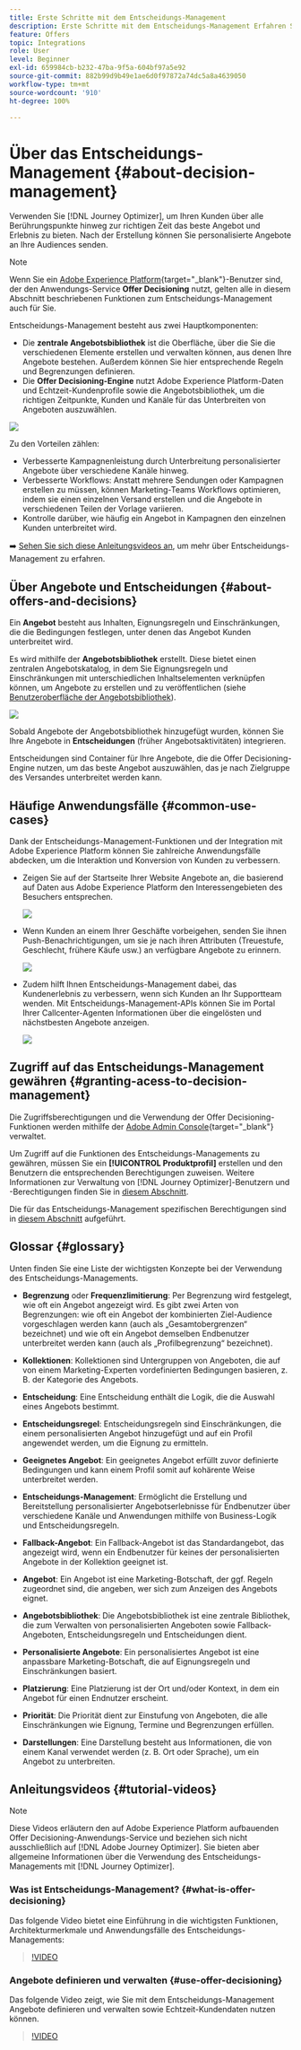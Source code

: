 ```yaml
---
title: Erste Schritte mit dem Entscheidungs-Management
description: Erste Schritte mit dem Entscheidungs-Management Erfahren Sie mehr über seine Architektur, Angebote und Entscheidungen sowie über gängige Anwendungsfälle, die Sie damit ausführen können
feature: Offers
topic: Integrations
role: User
level: Beginner
exl-id: 659984cb-b232-47ba-9f5a-604bf97a5e92
source-git-commit: 882b99d9b49e1ae6d0f97872a74dc5a8a4639050
workflow-type: tm+mt
source-wordcount: '910'
ht-degree: 100%

---
```


# Über das Entscheidungs-Management  {#about-decision-management}

Verwenden Sie [!DNL Journey Optimizer], um Ihren Kunden über alle Berührungspunkte hinweg zur richtigen Zeit das beste Angebot und Erlebnis zu bieten. Nach der Erstellung können Sie personalisierte Angebote an Ihre Audiences senden.

>[!NOTE]
>
>Wenn Sie ein [Adobe Experience Platform](https://experienceleague.adobe.com/docs/experience-platform/landing/home.html?lang=de){target=&quot;_blank&quot;}-Benutzer sind, der den Anwendungs-Service **Offer Decisioning** nutzt, gelten alle in diesem Abschnitt beschriebenen Funktionen zum Entscheidungs-Management auch für Sie.

Entscheidungs-Management besteht aus zwei Hauptkomponenten:

* Die **zentrale Angebotsbibliothek** ist die Oberfläche, über die Sie die verschiedenen Elemente erstellen und verwalten können, aus denen Ihre Angebote bestehen. Außerdem können Sie hier entsprechende Regeln und Begrenzungen definieren.
* Die **Offer Decisioning-Engine** nutzt Adobe Experience Platform-Daten und Echtzeit-Kundenprofile sowie die Angebotsbibliothek, um die richtigen Zeitpunkte, Kunden und Kanäle für das Unterbreiten von Angeboten auszuwählen.

![](../assets/architecture.png)

Zu den Vorteilen zählen:

* Verbesserte Kampagnenleistung durch Unterbreitung personalisierter Angebote über verschiedene Kanäle hinweg.
* Verbesserte Workflows: Anstatt mehrere Sendungen oder Kampagnen erstellen zu müssen, können Marketing-Teams Workflows optimieren, indem sie einen einzelnen Versand erstellen und die Angebote in verschiedenen Teilen der Vorlage variieren.
* Kontrolle darüber, wie häufig ein Angebot in Kampagnen den einzelnen Kunden unterbreitet wird.

➡️ [Sehen Sie sich diese Anleitungsvideos an](#tutorial-videos), um mehr über Entscheidungs-Management zu erfahren.

## Über Angebote und Entscheidungen {#about-offers-and-decisions}

Ein **Angebot** besteht aus Inhalten, Eignungsregeln und Einschränkungen, die die Bedingungen festlegen, unter denen das Angebot Kunden unterbreitet wird.

Es wird mithilfe der **Angebotsbibliothek** erstellt. Diese bietet einen zentralen Angebotskatalog, in dem Sie Eignungsregeln und Einschränkungen mit unterschiedlichen Inhaltselementen verknüpfen können, um Angebote zu erstellen und zu veröffentlichen (siehe [Benutzeroberfläche der Angebotsbibliothek](../get-started/user-interface.md)).

![](../assets/offer_structure.png)

Sobald Angebote der Angebotsbibliothek hinzugefügt wurden, können Sie Ihre Angebote in **Entscheidungen** (früher Angebotsaktivitäten) integrieren.

Entscheidungen sind Container für Ihre Angebote, die die Offer Decisioning-Engine nutzen, um das beste Angebot auszuwählen, das je nach Zielgruppe des Versandes unterbreitet werden kann.

## Häufige Anwendungsfälle {#common-use-cases}

Dank der Entscheidungs-Management-Funktionen und der Integration mit Adobe Experience Platform können Sie zahlreiche Anwendungsfälle abdecken, um die Interaktion und Konversion von Kunden zu verbessern.

* Zeigen Sie auf der Startseite Ihrer Website Angebote an, die basierend auf Daten aus Adobe Experience Platform den Interessengebieten des Besuchers entsprechen.

   ![](../assets/website.png)

* Wenn Kunden an einem Ihrer Geschäfte vorbeigehen, senden Sie ihnen Push-Benachrichtigungen, um sie je nach ihren Attributen (Treuestufe, Geschlecht, frühere Käufe usw.) an verfügbare Angebote zu erinnern.

   ![](../assets/push_sample.png)

* Zudem hilft Ihnen Entscheidungs-Management dabei, das Kundenerlebnis zu verbessern, wenn sich Kunden an Ihr Supportteam wenden. Mit Entscheidungs-Management-APIs können Sie im Portal Ihrer Callcenter-Agenten Informationen über die eingelösten und nächstbesten Angebote anzeigen.

   ![](../../assets/do-not-localize/call-center.png)

## Zugriff auf das Entscheidungs-Management gewähren {#granting-acess-to-decision-management}

Die Zugriffsberechtigungen und die Verwendung der Offer Decisioning-Funktionen werden mithilfe der [Adobe Admin Console](https://helpx.adobe.com/de/enterprise/managing/user-guide.html){target=&quot;_blank&quot;} verwaltet.

Um Zugriff auf die Funktionen des Entscheidungs-Managements zu gewähren, müssen Sie ein **[!UICONTROL Produktprofil]** erstellen und den Benutzern die entsprechenden Berechtigungen zuweisen. Weitere Informationen zur Verwaltung von [!DNL Journey Optimizer]-Benutzern und -Berechtigungen finden Sie in [diesem Abschnitt](../../administration/permissions.md).

Die für das Entscheidungs-Management spezifischen Berechtigungen sind in [diesem Abschnitt](../../administration/high-low-permissions.md#decisions-permissions) aufgeführt.

## Glossar {#glossary}

Unten finden Sie eine Liste der wichtigsten Konzepte bei der Verwendung des Entscheidungs-Managements.

* **Begrenzung** oder **Frequenzlimitierung**: Per Begrenzung wird festgelegt, wie oft ein Angebot angezeigt wird. Es gibt zwei Arten von Begrenzungen: wie oft ein Angebot der kombinierten Ziel-Audience vorgeschlagen werden kann (auch als „Gesamtobergrenzen“ bezeichnet) und wie oft ein Angebot demselben Endbenutzer unterbreitet werden kann (auch als „Profilbegrenzung“ bezeichnet).

* **Kollektionen**: Kollektionen sind Untergruppen von Angeboten, die auf von einem Marketing-Experten vordefinierten Bedingungen basieren, z. B. der Kategorie des Angebots.

* **Entscheidung**: Eine Entscheidung enthält die Logik, die die Auswahl eines Angebots bestimmt.

* **Entscheidungsregel**: Entscheidungsregeln sind Einschränkungen, die einem personalisierten Angebot hinzugefügt und auf ein Profil angewendet werden, um die Eignung zu ermitteln.

* **Geeignetes Angebot**: Ein geeignetes Angebot erfüllt zuvor definierte Bedingungen und kann einem Profil somit auf kohärente Weise unterbreitet werden.

* **Entscheidungs-Management**: Ermöglicht die Erstellung und Bereitstellung personalisierter Angebotserlebnisse für Endbenutzer über verschiedene Kanäle und Anwendungen mithilfe von Business-Logik und Entscheidungsregeln.

* **Fallback-Angebot**: Ein Fallback-Angebot ist das Standardangebot, das angezeigt wird, wenn ein Endbenutzer für keines der personalisierten Angebote in der Kollektion geeignet ist.

* **Angebot**: Ein Angebot ist eine Marketing-Botschaft, der ggf. Regeln zugeordnet sind, die angeben, wer sich zum Anzeigen des Angebots eignet.

* **Angebotsbibliothek**: Die Angebotsbibliothek ist eine zentrale Bibliothek, die zum Verwalten von personalisierten Angeboten sowie Fallback-Angeboten, Entscheidungsregeln und Entscheidungen dient.

* **Personalisierte Angebote**: Ein personalisiertes Angebot ist eine anpassbare Marketing-Botschaft, die auf Eignungsregeln und Einschränkungen basiert.

* **Platzierung**: Eine Platzierung ist der Ort und/oder Kontext, in dem ein Angebot für einen Endnutzer erscheint.

* **Priorität**: Die Priorität dient zur Einstufung von Angeboten, die alle Einschränkungen wie Eignung, Termine und Begrenzungen erfüllen.

* **Darstellungen**: Eine Darstellung besteht aus Informationen, die von einem Kanal verwendet werden (z. B. Ort oder Sprache), um ein Angebot zu unterbreiten.


## Anleitungsvideos {#tutorial-videos}

>[!NOTE]
>
>Diese Videos erläutern den auf Adobe Experience Platform aufbauenden Offer Decisioning-Anwendungs-Service und beziehen sich nicht ausschließlich auf [!DNL Adobe Journey Optimizer]. Sie bieten aber allgemeine Informationen über die Verwendung des Entscheidungs-Managements mit [!DNL Journey Optimizer].

### Was ist Entscheidungs-Management? {#what-is-offer-decisioning}

Das folgende Video bietet eine Einführung in die wichtigsten Funktionen, Architekturmerkmale und Anwendungsfälle des Entscheidungs-Managements:

>[!VIDEO](https://video.tv.adobe.com/v/326961?quality=12&learn=on)

### Angebote definieren und verwalten {#use-offer-decisioning}

Das folgende Video zeigt, wie Sie mit dem Entscheidungs-Management Angebote definieren und verwalten sowie Echtzeit-Kundendaten nutzen können.

>[!VIDEO](https://video.tv.adobe.com/v/326841?quality=12&learn=on)
